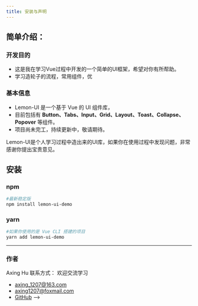 ```yaml
---
title: 安装与声明
---
```


## 简单介绍：

### 开发目的

- 这是我在学习Vue过程中开发的一个简单的UI框架，希望对你有所帮助。
- 学习造轮子的流程，常用组件，优


### 基本信息

- Lemon-UI 是一个基于 Vue 的 UI 组件库，
- 目前包括有 **Button、Tabs、Input、Grid、Layout、Toast、Collapse、Popover** 等组件。
- 项目尚未完工，持续更新中，敬请期待。

Lemon-UI是个人学习过程中造出来的UI库，如果你在使用过程中发现问题，非常感谢你提出宝贵意见。

## 安装

### npm
```sh
#最新稳定版 
npm install lemon-ui-demo
```



### yarn
```sh
#如果你使用的是 Vue CLI 搭建的项目
yarn add lemon-ui-demo
```

---------

### 作者

Axing Hu 
联系方式：  欢迎交流学习
- axing_1207@163.com  
- axing1207@foxmail.com 
- [GitHub](https://github.com/hushuo1207/lemon-ui-2) -->
  

